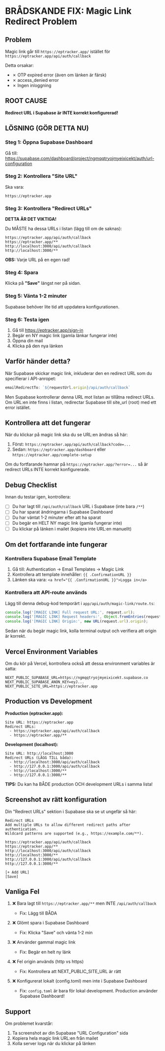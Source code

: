 # BRÅDSKANDE FIX: Magic Link Redirect Problem

## Problem
Magic link går till `https://eptracker.app/` istället för `https://eptracker.app/api/auth/callback`

Detta orsakar:
- ✗ OTP expired error (även om länken är färsk)
- ✗ access_denied error
- ✗ Ingen inloggning

## ROOT CAUSE
**Redirect URL i Supabase är INTE korrekt konfigurerad!**

## LÖSNING (GÖR DETTA NU)

### Steg 1: Öppna Supabase Dashboard
Gå till: https://supabase.com/dashboard/project/ngmqqtryojmyeixicekt/auth/url-configuration

### Steg 2: Kontrollera "Site URL"
Ska vara:
```
https://eptracker.app
```

### Steg 3: Kontrollera "Redirect URLs" 
**DETTA ÄR DET VIKTIGA!**

Du MÅSTE ha dessa URLs i listan (lägg till om de saknas):

```
https://eptracker.app/api/auth/callback
https://eptracker.app/**
http://localhost:3000/api/auth/callback
http://localhost:3000/**
```

**OBS:** Varje URL på en egen rad!

### Steg 4: Spara
Klicka på **"Save"** längst ner på sidan.

### Steg 5: Vänta 1-2 minuter
Supabase behöver lite tid att uppdatera konfigurationen.

### Steg 6: Testa igen
1. Gå till https://eptracker.app/sign-in
2. Begär en NY magic link (gamla länkar fungerar inte)
3. Öppna din mail
4. Klicka på den nya länken

## Varför händer detta?

När Supabase skickar magic link, inkluderar den en redirect URL som du specifierar i API-anropet:
```typescript
emailRedirectTo: `${requestUrl.origin}/api/auth/callback`
```

Men Supabase kontrollerar denna URL mot listan av tillåtna redirect URLs. Om URL:en inte finns i listan, redirectar Supabase till site_url (root) med ett error istället.

## Kontrollera att det fungerar

När du klickar på magic link ska du se URL:en ändras så här:

1. Först: `https://eptracker.app/api/auth/callback?code=...`
2. Sedan: `https://eptracker.app/dashboard` eller `https://eptracker.app/complete-setup`

Om du fortfarande hamnar på `https://eptracker.app/?error=...` så är redirect URLs INTE korrekt konfigurerade.

## Debug Checklist

Innan du testar igen, kontrollera:

- [ ] Du har lagt till `/api/auth/callback` URL i Supabase (inte bara `/**`)
- [ ] Du har sparat ändringarna i Supabase Dashboard
- [ ] Du har väntat 1-2 minuter efter att ha sparat
- [ ] Du begär en HELT NY magic link (gamla fungerar inte)
- [ ] Du klickar på länken i mailet (kopiera inte URL:en manuellt)

## Om det fortfarande inte fungerar

### Kontrollera Supabase Email Template
1. Gå till: Authentication → Email Templates → Magic Link
2. Kontrollera att template innehåller: `{{ .ConfirmationURL }}`
3. Länken ska vara: `<a href="{{ .ConfirmationURL }}">Logga in</a>`

### Kontrollera att API-route används
Lägg till denna debug-kod temporärt i `app/api/auth/magic-link/route.ts`:

```typescript
console.log('[MAGIC LINK] Full request URL:', request.url);
console.log('[MAGIC LINK] Request headers:', Object.fromEntries(request.headers.entries()));
console.log('[MAGIC LINK] Origin:', new URL(request.url).origin);
```

Sedan när du begär magic link, kolla terminal output och verifiera att origin är korrekt.

## Vercel Environment Variables

Om du kör på Vercel, kontrollera också att dessa environment variables är satta:

```env
NEXT_PUBLIC_SUPABASE_URL=https://ngmqqtryojmyeixicekt.supabase.co
NEXT_PUBLIC_SUPABASE_ANON_KEY=eyJ...
NEXT_PUBLIC_SITE_URL=https://eptracker.app
```

## Production vs Development

**Production (eptracker.app):**
```
Site URL: https://eptracker.app
Redirect URLs:
  - https://eptracker.app/api/auth/callback
  - https://eptracker.app/**
```

**Development (localhost):**
```
Site URL: http://localhost:3000
Redirect URLs (LÄGG TILL båda):
  - http://localhost:3000/api/auth/callback
  - http://127.0.0.1:3000/api/auth/callback
  - http://localhost:3000/**
  - http://127.0.0.1:3000/**
```

**TIPS:** Du kan ha BÅDE production OCH development URLs i samma lista!

## Screenshot av rätt konfiguration

Din "Redirect URLs" sektion i Supabase ska se ut ungefär så här:

```
Redirect URLs
Add multiple URLs to allow different redirect paths after authentication.
Wildcard patterns are supported (e.g., https://example.com/**).

https://eptracker.app/api/auth/callback
https://eptracker.app/**
http://localhost:3000/api/auth/callback
http://localhost:3000/**
http://127.0.0.1:3000/api/auth/callback
http://127.0.0.1:3000/**

[+ Add URL]                                                      [Save]
```

## Vanliga Fel

1. ❌ Bara lagt till `https://eptracker.app/**` men INTE `/api/auth/callback`
   - Fix: Lägg till BÅDA

2. ❌ Glömt spara i Supabase Dashboard
   - Fix: Klicka "Save" och vänta 1-2 min

3. ❌ Använder gammal magic link
   - Fix: Begär en helt ny länk

4. ❌ Fel origin används (http vs https)
   - Fix: Kontrollera att NEXT_PUBLIC_SITE_URL är rätt

5. ❌ Konfigurerat lokalt (config.toml) men inte i Supabase Dashboard
   - Fix: `config.toml` är bara för lokal development. Production använder Supabase Dashboard!

## Support

Om problemet kvarstår:
1. Ta screenshot av din Supabase "URL Configuration" sida
2. Kopiera hela magic link URL:en från mailet
3. Kolla server logs när du klickar på länken

